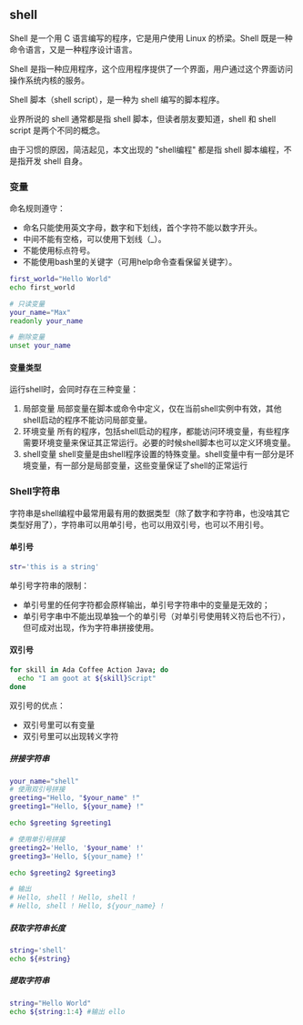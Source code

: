 ## shell

Shell 是一个用 C 语言编写的程序，它是用户使用 Linux 的桥梁。Shell 既是一种命令语言，又是一种程序设计语言。

Shell 是指一种应用程序，这个应用程序提供了一个界面，用户通过这个界面访问操作系统内核的服务。

Shell 脚本（shell script），是一种为 shell 编写的脚本程序。

业界所说的 shell 通常都是指 shell 脚本，但读者朋友要知道，shell 和 shell script 是两个不同的概念。

由于习惯的原因，简洁起见，本文出现的 "shell编程" 都是指 shell 脚本编程，不是指开发 shell 自身。

### 变量

命名规则遵守：
+ 命名只能使用英文字母，数字和下划线，首个字符不能以数字开头。
+ 中间不能有空格，可以使用下划线（_）。
+ 不能使用标点符号。
+ 不能使用bash里的关键字（可用help命令查看保留关键字）。

```sh
first_world="Hello World"
echo first_world

# 只读变量
your_name="Max"
readonly your_name

# 删除变量
unset your_name
```

#### 变量类型

运行shell时，会同时存在三种变量：

1) 局部变量 局部变量在脚本或命令中定义，仅在当前shell实例中有效，其他shell启动的程序不能访问局部变量。
2) 环境变量 所有的程序，包括shell启动的程序，都能访问环境变量，有些程序需要环境变量来保证其正常运行。必要的时候shell脚本也可以定义环境变量。
3) shell变量 shell变量是由shell程序设置的特殊变量。shell变量中有一部分是环境变量，有一部分是局部变量，这些变量保证了shell的正常运行

### Shell字符串

字符串是shell编程中最常用最有用的数据类型（除了数字和字符串，也没啥其它类型好用了），字符串可以用单引号，也可以用双引号，也可以不用引号。

#### 单引号

```sh
str='this is a string'
```

单引号字符串的限制：

+ 单引号里的任何字符都会原样输出，单引号字符串中的变量是无效的；
+ 单引号字串中不能出现单独一个的单引号（对单引号使用转义符后也不行），但可成对出现，作为字符串拼接使用。


#### 双引号

```sh
for skill in Ada Coffee Action Java; do
  echo "I am goot at ${skill}Script"
done
```

双引号的优点：
+ 双引号里可以有变量
+ 双引号里可以出现转义字符

##### 拼接字符串

```sh
your_name="shell"
# 使用双引号拼接
greeting="Hello, "$your_name" !"
greeting1="Hello, ${your_name} !"

echo $greeting $greeting1

# 使用单引号拼接
greeting2='Hello, '$your_name' !'
greeting3='Hello, ${your_name} !'

echo $greeting2 $greeting3

# 输出
# Hello, shell ! Hello, shell !
# Hello, shell ! Hello, ${your_name} !
```

##### 获取字符串长度

```sh
string='shell'
echo ${#string}
```

##### 提取字符串

```sh
string="Hello World"
echo ${string:1:4} #输出 ello
```